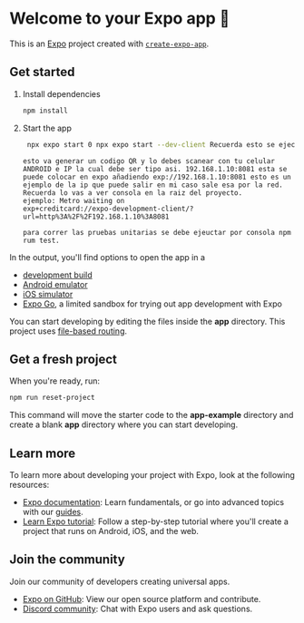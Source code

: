 # Welcome to your Expo app 👋

This is an [Expo](https://expo.dev) project created with [`create-expo-app`](https://www.npmjs.com/package/create-expo-app).

## Get started

1. Install dependencies

   ```bash
   npm install
   ```

2. Start the app

   ```bash
    npx expo start 0 npx expo start --dev-client Recuerda esto se ejecuta por consola en la raiz del proyecto.
   ```

   ```Adicionales
   esto va generar un codigo QR y lo debes scanear con tu celular ANDROID e IP la cual debe ser tipo asi. 192.168.1.10:8081 esta se puede colocar en expo añadiendo exp://192.168.1.10:8081 esto es un ejemplo de la ip que puede salir en mi caso sale esa por la red. Recuerda lo vas a ver consola en la raiz del proyecto.
   ejemplo: Metro waiting on
   exp+creditcard://expo-development-client/?url=http%3A%2F%2F192.168.1.10%3A8081
    ```

     ```Run Test
     para correr las pruebas unitarias se debe ejeuctar por consola npm rum test.
     ```

In the output, you'll find options to open the app in a

- [development build](https://docs.expo.dev/develop/development-builds/introduction/)
- [Android emulator](https://docs.expo.dev/workflow/android-studio-emulator/)
- [iOS simulator](https://docs.expo.dev/workflow/ios-simulator/)
- [Expo Go](https://expo.dev/go), a limited sandbox for trying out app development with Expo

You can start developing by editing the files inside the **app** directory. This project uses [file-based routing](https://docs.expo.dev/router/introduction).

## Get a fresh project

When you're ready, run:

```bash
npm run reset-project
```

This command will move the starter code to the **app-example** directory and create a blank **app** directory where you can start developing.

## Learn more

To learn more about developing your project with Expo, look at the following resources:

- [Expo documentation](https://docs.expo.dev/): Learn fundamentals, or go into advanced topics with our [guides](https://docs.expo.dev/guides).
- [Learn Expo tutorial](https://docs.expo.dev/tutorial/introduction/): Follow a step-by-step tutorial where you'll create a project that runs on Android, iOS, and the web.

## Join the community

Join our community of developers creating universal apps.

- [Expo on GitHub](https://github.com/expo/expo): View our open source platform and contribute.
- [Discord community](https://chat.expo.dev): Chat with Expo users and ask questions.
